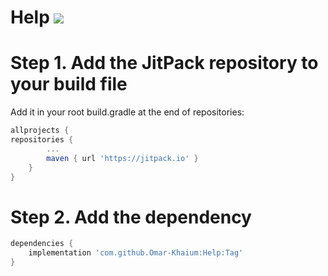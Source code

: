 # Help [![](https://jitpack.io/v/Omar-Khaium/Help.svg)](https://jitpack.io/#Omar-Khaium/Help)

# Step 1. Add the JitPack repository to your build file
Add it in your root build.gradle at the end of repositories:
```gradle
allprojects {
repositories {
		...
		maven { url 'https://jitpack.io' }
	}
}
```
# Step 2. Add the dependency
```gradle
dependencies {
    implementation 'com.github.Omar-Khaium:Help:Tag'
}

```
